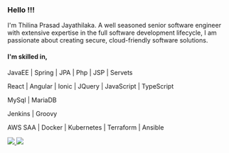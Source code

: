 ### Hello !!!
I'm Thilina Prasad Jayathilaka. A well seasoned senior software engineer with extensive expertise in the full software development lifecycle, I am passionate about creating secure, cloud-friendly software solutions.

#### I'm skilled in,
JavaEE | Spring | JPA |  Php | JSP | Servets

React | Angular | Ionic | JQuery | JavaScript | TypeScript

MySql | MariaDB

Jenkins | Groovy

AWS SAA | Docker | Kubernetes | Terraform | Ansible

<a href="https://www.linkedin.com/in/thilinaprasad" target="_blank">
  <img src="https://img.shields.io/badge/-Thilina%20Prasad%20Jayathilaka-blue?style=flat-square&logo=Linkedin&logoColor=white">
</a>

<a href="mailto:thilina.prashad25@gmail.com" target="_blank">
  <img src="https://img.shields.io/badge/-thilina.prashad25@gmail.com-c14438?style=flat-square&logo=Gmail&logoColor=white">
</a>
